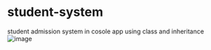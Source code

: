 # student-system
student admission system in cosole app using class and inheritance
![image](https://github.com/Alila-kevin/student-system/assets/85939629/aca6c856-3609-465b-9ea4-37bdf412efea)
